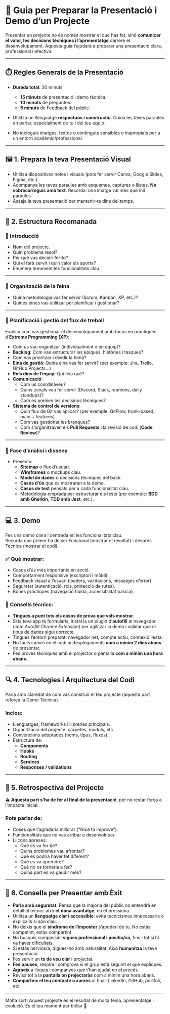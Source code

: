 # 🧭 Guia per Preparar la Presentació i Demo d’un Projecte

Presentar un projecte no és només mostrar el que has fet, sinó **comunicar el valor, les decisions tècniques i l’aprenentatge** darrere el desenvolupament. Aquesta guia t’ajudarà a preparar una presentació clara, professional i efectiva.

---

## ⏱️ Regles Generals de la Presentació

- **Durada total**: 30 minuts  
  - **15 minuts** de presentació i demo tècnica.  
  - **10 minuts** de preguntes.
  - **5 minuts** de Feedback del públic.

- Utilitza un llenguatge **respectuós i constructiu**. Cuida les teves paraules en parlar, especialment de tu i del teu equip.

- No incloguis imatges, textos o continguts sensibles o inapropiats per a un entorn acadèmic/professional.

---

## 🖼️ 1. Prepara la teva Presentació Visual

- Utilitza diapositives netes i visuals (pots fer servir Canva, Google Slides, Figma, etc.).
- Acompanya les teves paraules amb esquemes, captures o llistes. **No sobrecarreguis amb text**. Recorda: una imatge val més que mil paraules.
- Assaja la teva presentació per mantenir-te dins del temps.

---

## 🧩 2. Estructura Recomanada

### 🔹 Introducció
- Nom del projecte.
- Quin problema resol?
- Per què vas decidir fer-lo?
- Qui el farà servir i quin valor els aporta?
- Enumera breument les funcionalitats clau.

---

### 🔹 Organització de la feina

- Quina metodologia vas fer servir (Scrum, Kanban, XP, etc.)?
- Quines eines vas utilitzar per planificar i gestionar?

---

### 🔹 Planificació i gestió del flux de treball

Explica com vas gestionar el desenvolupament amb focus en pràctiques d’**Extreme Programming (XP)**:

- Com us vau organitzar (individualment o en equip)?
- **Backlog**: Com vas estructurar les èpiques, històries i tasques?
- Com vas prioritzar i dividir la feina?
- **Eina de gestió**: Quina eina vas fer servir? (per exemple: Jira, Trello, GitHub Projects...)
- **Rols dins de l’equip**: Qui feia què?
- **Comunicació**:
  - Com us coordinàveu?
  - Quins canals vau fer servir (Discord, Slack, reunions, daily standups)?
  - Com es prenien les decisions tècniques?
- **Sistema de control de versions**:
  - Quin flux de Git vas aplicar? (per exemple: GitFlow, trunk-based, main + features).
  - Com vas gestionar les branques?
  - Com s’organitzaven els **Pull Requests** i la revisió de codi (**Code Review**)?

---

### 🔹 Fase d’anàlisi i disseny

- Presenta:
  - **Sitemap** o flux d’usuari.
  - **Wireframes** o mockups clau.
  - **Model de dades** o decisions tècniques del back.
  - **Casos d’ús** que es mostraran a la demo.
  - **Casos de test** pensats per a cada funcionalitat clau.
  - Metodologia emprada per estructurar els tests (per exemple: **BDD amb Gherkin**, **TDD amb Jest**, etc.).

---

## 💻 3. Demo

Fes una demo clara i centrada en les funcionalitats clau.  
Recorda que primer ha de ser Funcional (mostrar el resultat) i després Tècnica (mostrar el codi).

### ✅ Què mostrar:
- Casos d’ús més importants en acció.
- Comportament responsive (escriptori i mòbil).
- Feedback visual a l’usuari (loaders, validacions, missatges d’error).
- Seguretat (autenticació, rols, protecció de rutes).
- Bones pràctiques (navegació fluïda, accessibilitat bàsica).

### 🔧 Consells tècnics:
- **Tingues a punt tots els casos de prova que vols mostrar.**
- Si la teva app té formularis, instal·la un plugin d’**autofill** al navegador (com *Autofill Chrome Extension*) per agilitzar la demo i validar que el tipus de dades sigui correcte.
- Tingues l’entorn preparat: navegador net, compte actiu, connexió llesta.
- No facis canvis en el codi ni desplegaments **com a mínim 2 dies abans** de presentar.
- Fes proves tècniques amb el projector o pantalla **com a mínim una hora abans**.

---

## 🔍 4. Tecnologies i Arquitectura del Codi

Parla amb claredat de com vas construir el teu projecte (aquesta part reforça la Demo Tècnica).

### Inclou:
- Llenguatges, frameworks i llibreries principals.
- Organització del projecte: carpetes, mòduls, etc.
- Convencions adoptades (noms, tipus, fluxos).
- Estructura de:
  - **Components**
  - **Hooks**
  - **Routing**
  - **Services**
  - **Responses / validations**

---

## 🔄 5. Retrospectiva del Projecte

⚠️ **Aquesta part s’ha de fer al final de la presentació**, per no restar força a l’impacte inicial.

### Pots parlar de:
- Coses que t’agradaria millorar ("Nice to improve").
- Funcionalitats que no vas arribar a desenvolupar.
- Lliçons apreses:
  - Què es va fer bé?
  - Quins problemes vau afrontar?
  - Què es podria haver fet diferent?
  - Què es va aprendre?
  - Què no es tornaria a fer?
  - Quina part es va gaudir més?

---

## 🎯 6. Consells per Presentar amb Èxit

- **Parla amb seguretat**. Pensa que la majoria del públic no entendrà en detall el tècnic: això **et dóna avantatge**, no et pressiona.
- Utilitza un **llenguatge clar i accessible**: evita tecnicismes innecessaris o explica’ls si són clau.
- No deixis que el **síndrome de l’impostor** s’apoderi de tu. No estàs competint, estàs compartint.
- No busquis compassió: **sigues professional i positiu/va**, fins i tot si hi va haver dificultats.
- Si estàs nerviós/a, digues-ho amb naturalitat. Això **humanitza** la teva presentació.
- Fes servir un **to de veu clar** i projectat.
- **Fes pauses**, respira i comprova si el grup està seguint el que expliques.
- **Agraeix** a l’equip i companyes que t’han ajudat en el procés.
- Revisa tot a la **pantalla on projectaràs** com a mínim una hora abans.
- **Comparteix el teu contacte o xarxes** al final: LinkedIn, GitHub, portfoli, etc.

---

Molta sort! Aquest projecte és el resultat de molta feina, aprenentatge i evolució. És el teu moment per brillar 🌟
